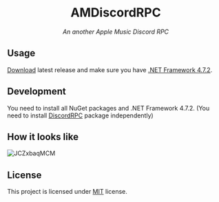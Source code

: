 <h1 align="center"> AMDiscordRPC </h1>
<p align="center"><i>An another Apple Music Discord RPC</i></p>

## Usage
[Download](https://github.com/CrawLeyYou/AMDiscordRPC/releases/latest) latest release and make sure you have [.NET Framework 4.7.2](https://dotnet.microsoft.com/en-us/download/dotnet-framework/net472).

## Development
You need to install all NuGet packages and .NET Framework 4.7.2. (You need to install [DiscordRPC](https://github.com/Lachee/discord-rpc-csharp/releases/download/v1.3.0/DiscordRichPresence.1.3.0.28.nupkg) package independently)

## How it looks like
![JCZxbaqMCM](https://github.com/user-attachments/assets/5509dc24-4d25-4171-aeb6-9723ccb4fce9)


## License
This project is licensed under [MIT](https://opensource.org/license/MIT) license.
